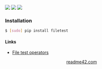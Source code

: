 <!--
https://readme42.com
-->


[![](https://img.shields.io/pypi/v/filetest.svg?maxAge=3600)](https://pypi.org/project/filetest/)
[![](https://img.shields.io/badge/License-Unlicense-blue.svg?longCache=True)](https://unlicense.org/)
[![](https://github.com/andrewp-as-is/filetest.py/workflows/tests42/badge.svg)](https://github.com/andrewp-as-is/filetest.py/actions)

### Installation
```bash
$ [sudo] pip install filetest
```

#### Links
+   [File test operators](https://www.tldp.org/LDP/abs/html/fto.html)

<p align="center">
    <a href="https://readme42.com/">readme42.com</a>
</p>